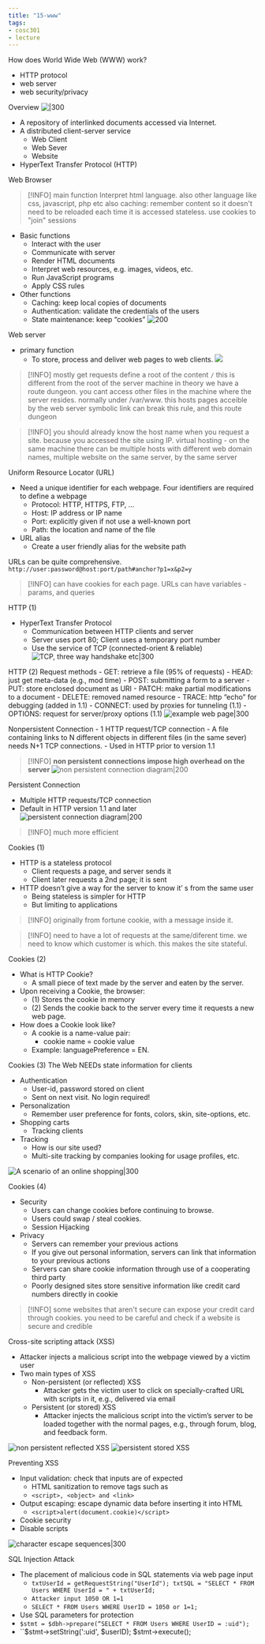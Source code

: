 ```yaml
---
title: "15-www"
tags: 
- cosc301
- lecture
---
```


How does World Wide Web (WWW) work? 
- HTTP protocol 
- web server 
- web security/privacy

Overview
![|300](https://i.imgur.com/gE8flTz.png)
- A repository of interlinked documents accessed via Internet. 
- A distributed client-server service 
	- Web Client 
	- Web Sever 
	- Website 
- HyperText Transfer Protocol (HTTP)

Web Browser 
> [!INFO] main function
>  Interpret html language. also other language like css, javascript, php etc
> also caching: remember content so it doesn't need to be reloaded each time it is accessed
> stateless. use cookies to "join" sessions
- Basic functions 
	- Interact with the user 
	- Communicate with server 
	- Render HTML documents 
	- Interpret web resources, e.g. images, videos, etc. 
	- Run JavaScript programs 
	- Apply CSS rules 
- Other functions 
	- Caching: keep local copies of documents 
	- Authentication: validate the credentials of the users 
	- State maintenance: keep “cookies”
![200](https://i.imgur.com/D2o35NR.png)


Web server
- primary function
	- To store, process and deliver web pages to web clients.
![](https://i.imgur.com/fDluDnf.png)

> [!INFO] mostly get requests
> define a root of the content `/` this is different from the root of the server machine
> in theory we have a route dungeon. you cant access other files in the machine where the server resides. 
> normally under /var/www. this hosts pages acceible by the web server
> symbolic link can break this rule, and this route dungeon

> [!INFO] you should already know the host name when you request a site. because you accessed the site using IP. 
> virtual hosting - on the same machine there can be multiple hosts with different web domain names, multiple website on the same server, by the same server

Uniform Resource Locator (URL) 
- Need a unique identifier for each webpage. Four identifiers are required to define a webpage 
	- Protocol: HTTP, HTTPS, FTP, … 
	- Host: IP address or IP name 
	- Port: explicitly given if not use a well-known port 
	- Path: the location and name of the file
- URL alias 
	- Create a user friendly alias for the website path

URLs can be quite comprehensive. `http://user:password@host:port/path#anchor?p1=x&p2=y`

> [!INFO] can have cookies for each page. 
> URLs can have variables - params, and queries

HTTP (1) 
- HyperText Transfer Protocol 
	- Communication between HTTP clients and server 
	- Server uses port 80; Client uses a temporary port number 
	- Use the service of TCP (connected-orient & reliable)
![TCP, three way handshake etc|300](https://i.imgur.com/icLECn1.png)

HTTP (2) Request methods 
	- GET: retrieve a file (95% of requests) 
	- HEAD: just get meta-data (e.g., mod time) 
	- POST: submitting a form to a server 
	- PUT: store enclosed document as URI 
	- PATCH: make partial modifications to a document 
	- DELETE: removed named resource 
	- TRACE: http “echo” for debugging (added in 1.1) 
	- CONNECT: used by proxies for tunneling (1.1) 
	- OPTIONS: request for server/proxy options (1.1)
![example web page|300](https://i.imgur.com/aYpLgTe.png)

Nonpersistent Connection 
	- 1 HTTP request/TCP connection 
	- A file containing links to N different objects in different files (in the same sever) needs N+1 TCP connections. 
	- Used in HTTP prior to version 1.1
	
> [!INFO] **non persistent connections impose high overhead on the server**
![non persistent connection diagram|200](https://i.imgur.com/FzX80uC.png)

Persistent Connection 
- Multiple HTTP requests/TCP connection 
- Default in HTTP version 1.1 and later
![persistent connection diagram|200](https://i.imgur.com/u3RqHQ0.png)
> [!INFO] much more efficient

Cookies (1) 
- HTTP is a stateless protocol 
	- Client requests a page, and server sends it 
	- Client later requests a 2nd page; it is sent 
- HTTP doesn’t give a way for the server to know it’ s from the same user 
	- Being stateless is simpler for HTTP 
	- But limiting to applications
> [!INFO] originally from fortune cookie, with a message inside it. 

> [!INFO] need to have a lot of requests at the same/diferent time. we need to know which customer is which. this makes the site stateful. 

Cookies (2) 
- What is HTTP Cookie? 
	- A small piece of text made by the server and eaten by the server. 
- Upon receiving a Cookie, the browser: 
	- (1) Stores the cookie in memory
	- (2) Sends the cookie back to the server every time it requests a new web page. 
- How does a Cookie look like? 
	- A cookie is a name-value pair: 
		- cookie name = cookie value 
	- Example: languagePreference = EN.

Cookies (3) The Web NEEDs state information for clients 
- Authentication 
	- User-id, password stored on client 
	- Sent on next visit. No login required! 
- Personalization 
	- Remember user preference for fonts, colors, skin, site-options, etc. 
- Shopping carts 
	- Tracking clients 
- Tracking 
	- How is our site used? 
	- Multi-site tracking by companies looking for usage profiles, etc.

![A scenario of an online shopping|300](https://i.imgur.com/CMyemmh.png)

Cookies (4) 
- Security 
	- Users can change cookies before continuing to browse. 
	- Users could swap / steal cookies. 
	- Session Hijacking 
- Privacy 
	- Servers can remember your previous actions 
	- If you give out personal information, servers can link that information to your previous actions 
	- Servers can share cookie information through use of a cooperating third party 
	- Poorly designed sites store sensitive information like credit card numbers directly in cookie

> [!INFO] some websites that aren't secure can expose your credit card through cookies. you need to be careful and check if a website is secure and credible

Cross-site scripting attack (XSS) 
- Attacker injects a malicious script into the webpage viewed by a victim user 
- Two main types of XSS 
	- Non-persistent (or reflected) XSS 
		- Attacker gets the victim user to click on specially-crafted URL with scripts in it, e.g., delivered via email 
	- Persistent (or stored) XSS 
		- Attacker injects the malicious script into the victim’s server to be loaded together with the normal pages, e.g., through forum, blog, and feedback form.

![non persistent reflected XSS](https://i.imgur.com/FNUcVXn.png)
![persistent stored XSS](https://i.imgur.com/fWg2XOT.png)

Preventing XSS
- Input validation: check that inputs are of expected 
	- HTML sanitization to remove tags such as
	- `<script>, <object> and <link>`
- Output escaping: escape dynamic data before inserting it into HTML
	- `<script>alert(document.cookie)</script>`
- Cookie security 
- Disable scripts

![character escape sequences|300](https://i.imgur.com/Jlr373B.png)

SQL Injection Attack 
- The placement of malicious code in SQL statements via web page input
	- `txtUserId = getRequestString("UserId"); txtSQL = "SELECT * FROM Users WHERE UserId = " + txtUserId;`
	- `Attacker input 1050 OR 1=1`
	- `SELECT * FROM Users WHERE UserID = 1050 or 1=1;`
- Use SQL parameters for protection
- `$stmt = $dbh->prepare(“SELECT * FROM Users WHERE UserID = :uid"); `
- ``$stmt->setString(':uid', $userID); $stmt->execute();